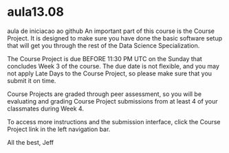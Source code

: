 aula13.08
=========

aula de iniciacao ao github
An important part of this course is the Course Project. It is designed to make sure you have done the basic software setup that will get you through the rest of the Data Science Specialization.

The Course Project is due BEFORE 11:30 PM UTC on the Sunday that concludes Week 3 of the course. The due date is not flexible, and you may not apply Late Days to the Course Project, so please make sure that you submit it on time.

Course Projects are graded through peer assessment, so you will be evaluating and grading Course Project submissions from at least 4 of your classmates during Week 4.

To access more instructions and the submission interface, click the Course Project link in the left navigation bar.

All the best,
Jeff
